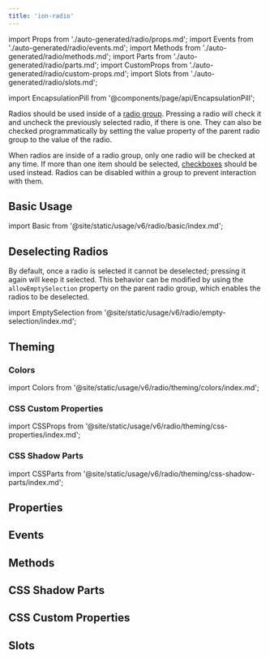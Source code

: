 ```yaml
---
title: 'ion-radio'
---
```


import Props from './auto-generated/radio/props.md';
import Events from './auto-generated/radio/events.md';
import Methods from './auto-generated/radio/methods.md';
import Parts from './auto-generated/radio/parts.md';
import CustomProps from './auto-generated/radio/custom-props.md';
import Slots from './auto-generated/radio/slots.md';

<head>
  <title>ion-radio Component: Radio Property for iOS and Android</title>
  <meta
    name="description"
    content="Radio components should be used inside of ion-radio-groups on iOS and Android devices. Read to learn more about radio property usage and installation."
  />
</head>

import EncapsulationPill from '@components/page/api/EncapsulationPill';

<EncapsulationPill type="shadow" />

Radios should be used inside of a [radio group](./radio-group). Pressing a radio will check it and uncheck the previously selected radio, if there is one. They can also be checked programmatically by setting the value property of the parent radio group to the value of the radio.

When radios are inside of a radio group, only one radio will be checked at any time. If more than one item should be selected, [checkboxes](./checkbox) should be used instead. Radios can be disabled within a group to prevent interaction with them.

## Basic Usage

import Basic from '@site/static/usage/v6/radio/basic/index.md';

<Basic />

## Deselecting Radios

By default, once a radio is selected it cannot be deselected; pressing it again will keep it selected. This behavior can be modified by using the `allowEmptySelection` property on the parent radio group, which enables the radios to be deselected.

import EmptySelection from '@site/static/usage/v6/radio/empty-selection/index.md';

<EmptySelection />

## Theming

### Colors

import Colors from '@site/static/usage/v6/radio/theming/colors/index.md';

<Colors />

### CSS Custom Properties

import CSSProps from '@site/static/usage/v6/radio/theming/css-properties/index.md';

<CSSProps />

### CSS Shadow Parts

import CSSParts from '@site/static/usage/v6/radio/theming/css-shadow-parts/index.md';

<CSSParts />

## Properties

<Props />

## Events

<Events />

## Methods

<Methods />

## CSS Shadow Parts

<Parts />

## CSS Custom Properties

<CustomProps />

## Slots

<Slots />
